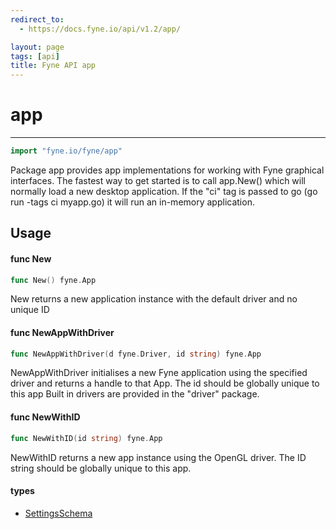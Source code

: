 ```yaml
---
redirect_to:
  - https://docs.fyne.io/api/v1.2/app/

layout: page
tags: [api]
title: Fyne API app
---
```



# app
---
```go
import "fyne.io/fyne/app"
```

Package app provides app implementations for working with Fyne graphical interfaces. The fastest way to get started is to call app.New() which will normally load a new desktop application. If the "ci" tag is passed to go (go run -tags ci myapp.go) it will run an in-memory application.

## Usage

#### func  New

```go
func New() fyne.App
```
New returns a new application instance with the default driver and no unique ID

#### func  NewAppWithDriver

```go
func NewAppWithDriver(d fyne.Driver, id string) fyne.App
```
NewAppWithDriver initialises a new Fyne application using the specified driver and returns a handle to that App. The id should be globally unique to this app Built in drivers are provided in the "driver" package.

#### func  NewWithID

```go
func NewWithID(id string) fyne.App
```
NewWithID returns a new app instance using the OpenGL driver. The ID string should be globally unique to this app.

#### types

 * [SettingsSchema](settingsschema.html)
